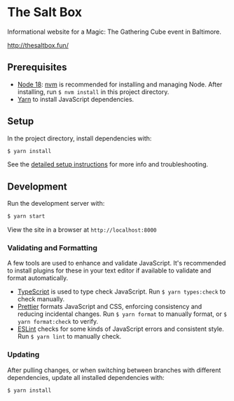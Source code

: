 # The Salt Box

Informational website for a Magic: The Gathering Cube event in Baltimore.

http://thesaltbox.fun/

## Prerequisites

-   [Node 18](https://nodejs.org/en/): [nvm](https://github.com/creationix/nvm)
    is recommended for installing and managing Node. After installing, run
    `$ nvm install` in this project directory.
-   [Yarn](https://classic.yarnpkg.com/en/docs/install) to install JavaScript
    dependencies.

## Setup

In the project directory, install dependencies with:

```sh
$ yarn install
```

See the [detailed setup instructions](documentation/setup.md) for more info and
troubleshooting.

## Development

Run the development server with:

```sh
$ yarn start
```

View the site in a browser at `http://localhost:8000`

### Validating and Formatting

A few tools are used to enhance and validate JavaScript. It's recommended to
install plugins for these in your text editor if available to validate and
format automatically.

-   [TypeScript](https://www.typescriptlang.org) is used to type check
    JavaScript. Run `$ yarn types:check` to check manually.
-   [Prettier](https://prettier.io) formats JavaScript and CSS, enforcing
    consistency and reducing incidental changes. Run `$ yarn format` to manually
    format, or `$ yarn format:check` to verify.
-   [ESLint](https://eslint.org) checks for some kinds of JavaScript errors and
    consistent style. Run `$ yarn lint` to manually check.

### Updating

After pulling changes, or when switching between branches with different
dependencies, update all installed dependencies with:

```sh
$ yarn install
```

